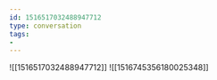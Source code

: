 ```yaml
---
id: 1516517032488947712
type: conversation
tags:
- 
---
```

![[1516517032488947712]]
![[1516745356180025348]]

